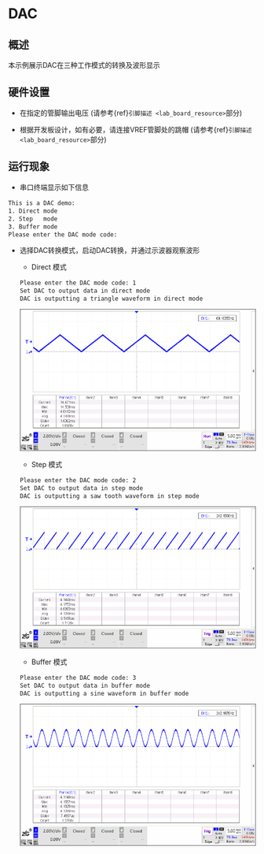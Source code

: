 # DAC

## 概述

本示例展示DAC在三种工作模式的转换及波形显示

## 硬件设置

- 在指定的管脚输出电压 (请参考{ref}`引脚描述 <lab_board_resource>`部分)

- 根据开发板设计，如有必要，请连接VREF管脚处的跳帽  (请参考{ref}`引脚描述 <lab_board_resource>`部分)

## 运行现象

- 串口终端显示如下信息

```console
This is a DAC demo:
1. Direct mode
2. Step   mode
3. Buffer mode
Please enter the DAC mode code:
```

- 选择DAC转换模式，启动DAC转换，并通过示波器观察波形

  - Direct 模式

  ```console
  Please enter the DAC mode code: 1
  Set DAC to output data in direct mode
  DAC is outputting a triangle waveform in direct mode
  ```
  ![](doc/dac_direct_mode.png)

  - Step 模式

  ```console
  Please enter the DAC mode code: 2
  Set DAC to output data in step mode
  DAC is outputting a saw tooth waveform in step mode
  ```
  ![](doc/dac_step_mode.png)

  - Buffer 模式

  ```console
  Please enter the DAC mode code: 3
  Set DAC to output data in buffer mode
  DAC is outputting a sine waveform in buffer mode
  ```
  ![](doc/dac_buffer_mode.png)
